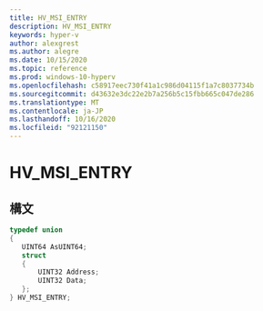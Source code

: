 ```yaml
---
title: HV_MSI_ENTRY
description: HV_MSI_ENTRY
keywords: hyper-v
author: alexgrest
ms.author: alegre
ms.date: 10/15/2020
ms.topic: reference
ms.prod: windows-10-hyperv
ms.openlocfilehash: c58917eec730f41a1c986d04115f1a7c8037734b
ms.sourcegitcommit: d43632e3dc22e2b7a256b5c15fbb665c047de286
ms.translationtype: MT
ms.contentlocale: ja-JP
ms.lasthandoff: 10/16/2020
ms.locfileid: "92121150"
---
```

# <a name="hv_msi_entry"></a>HV_MSI_ENTRY

## <a name="syntax"></a>構文

 ```c
typedef union
{
    UINT64 AsUINT64;
    struct
    {
        UINT32 Address;
        UINT32 Data;
    };
} HV_MSI_ENTRY;
 ```